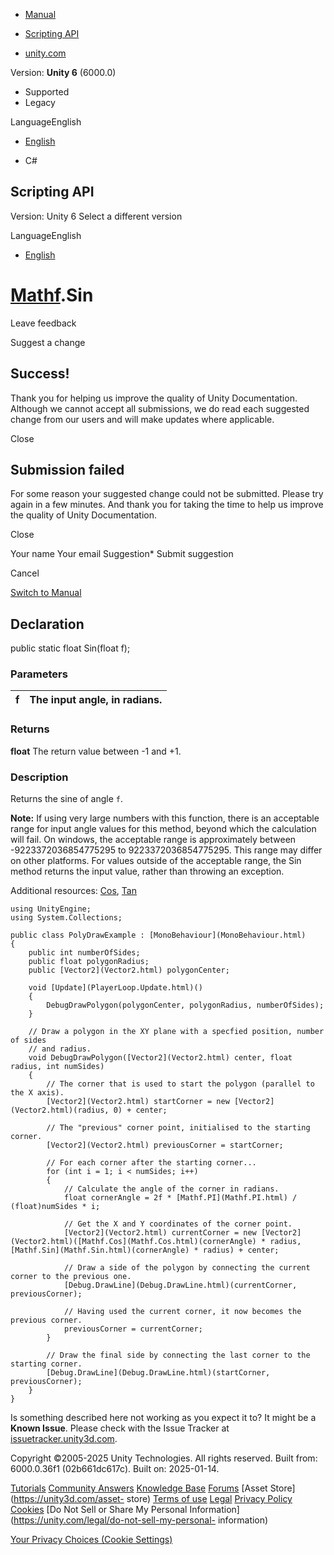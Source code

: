[ ]()

  * [Manual](../Manual/index.html)
  * [Scripting API](../ScriptReference/index.html)

  * [unity.com](https://unity.com/)

Version: **Unity 6** (6000.0)

  * Supported
  * Legacy

LanguageEnglish

  * [English]()

  * C#

[ ](https://docs.unity3d.com)

## Scripting API

Version: Unity 6 Select a different version

LanguageEnglish

  * [English]()

#  [Mathf](Mathf.html).Sin

Leave feedback

Suggest a change

## Success!

Thank you for helping us improve the quality of Unity Documentation. Although
we cannot accept all submissions, we do read each suggested change from our
users and will make updates where applicable.

Close

## Submission failed

For some reason your suggested change could not be submitted. Please <a>try
again</a> in a few minutes. And thank you for taking the time to help us
improve the quality of Unity Documentation.

Close

Your name Your email Suggestion* Submit suggestion

Cancel

[Switch to Manual](../Manual/class-Mathf.html "Go to Mathf Component in the
Manual")

## Declaration

public static float Sin(float f);

### Parameters

f | The input angle, in radians.  
---|---  
  
### Returns

**float** The return value between -1 and +1.

### Description

Returns the sine of angle `f`.

**Note:** If using very large numbers with this function, there is an
acceptable range for input angle values for this method, beyond which the
calculation will fail. On windows, the acceptable range is approximately
between -9223372036854775295 to 9223372036854775295. This range may differ on
other platforms. For values outside of the acceptable range, the Sin method
returns the input value, rather than throwing an exception.  
  
Additional resources: [Cos](Mathf.Cos.html), [Tan](Mathf.Tan.html)

    
    
    using UnityEngine;
    using System.Collections;  
      
    public class PolyDrawExample : [MonoBehaviour](MonoBehaviour.html)
    {
        public int numberOfSides;
        public float polygonRadius;
        public [Vector2](Vector2.html) polygonCenter;  
      
        void [Update](PlayerLoop.Update.html)()
        {
            DebugDrawPolygon(polygonCenter, polygonRadius, numberOfSides);
        }  
      
        // Draw a polygon in the XY plane with a specfied position, number of sides
        // and radius.
        void DebugDrawPolygon([Vector2](Vector2.html) center, float radius, int numSides)
        {
            // The corner that is used to start the polygon (parallel to the X axis).
            [Vector2](Vector2.html) startCorner = new [Vector2](Vector2.html)(radius, 0) + center;  
      
            // The "previous" corner point, initialised to the starting corner.
            [Vector2](Vector2.html) previousCorner = startCorner;  
      
            // For each corner after the starting corner...
            for (int i = 1; i < numSides; i++)
            {
                // Calculate the angle of the corner in radians.
                float cornerAngle = 2f * [Mathf.PI](Mathf.PI.html) / (float)numSides * i;  
      
                // Get the X and Y coordinates of the corner point.
                [Vector2](Vector2.html) currentCorner = new [Vector2](Vector2.html)([Mathf.Cos](Mathf.Cos.html)(cornerAngle) * radius, [Mathf.Sin](Mathf.Sin.html)(cornerAngle) * radius) + center;  
      
                // Draw a side of the polygon by connecting the current corner to the previous one.
                [Debug.DrawLine](Debug.DrawLine.html)(currentCorner, previousCorner);  
      
                // Having used the current corner, it now becomes the previous corner.
                previousCorner = currentCorner;
            }  
      
            // Draw the final side by connecting the last corner to the starting corner.
            [Debug.DrawLine](Debug.DrawLine.html)(startCorner, previousCorner);
        }
    }
    

Is something described here not working as you expect it to? It might be a
**Known Issue**. Please check with the Issue Tracker at
[issuetracker.unity3d.com](https://issuetracker.unity3d.com).

Copyright ©2005-2025 Unity Technologies. All rights reserved. Built from:
6000.0.36f1 (02b661dc617c). Built on: 2025-01-14.

[Tutorials](https://unity3d.com/learn) [Community
Answers](https://answers.unity3d.com) [Knowledge
Base](https://support.unity3d.com/hc/en-us)
[Forums](https://forum.unity3d.com) [Asset Store](https://unity3d.com/asset-
store) [Terms of use](https://docs.unity3d.com/Manual/TermsOfUse.html)
[Legal](https://unity.com/legal) [Privacy
Policy](https://unity.com/legal/privacy-policy)
[Cookies](https://unity.com/legal/cookie-policy) [Do Not Sell or Share My
Personal Information](https://unity.com/legal/do-not-sell-my-personal-
information)

[Your Privacy Choices (Cookie Settings)](javascript:void\(0\);)

